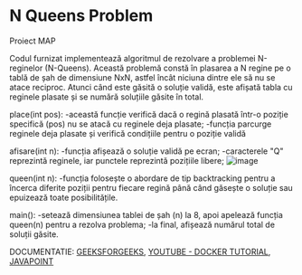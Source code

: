 # N Queens Problem
Proiect MAP


Codul furnizat implementează algoritmul de rezolvare a problemei N-reginelor (N-Queens). Această problemă constă în plasarea a N regine pe o tablă de șah de dimensiune NxN, astfel încât niciuna dintre ele să nu se atace reciproc. Atunci când este găsită o soluție validă, este afișată tabla cu reginele plasate și se numără soluțiile găsite în total.

place(int pos): 
-această funcție verifică dacă o regină plasată într-o poziție specifică (pos) nu se atacă cu reginele deja plasate; 
-funcția parcurge reginele deja plasate și verifică condițiile pentru o poziție validă

afisare(int n):
-funcția afișează o soluție validă pe ecran;
-caracterele "Q" reprezintă reginele, iar punctele reprezintă pozițiile libere;
![image](https://github.com/M04-a/Queen/assets/148650433/524b6498-5de5-4750-988d-6392e87fd0b0)


queen(int n):
-funcția folosește o abordare de tip backtracking pentru a încerca diferite poziții pentru fiecare regină până când găsește o soluție sau epuizează toate posibilitățile.

main():
-setează dimensiunea tablei de șah (n) la 8, apoi apelează funcția queen(n) pentru a rezolva problema;
-la final, afișează numărul total de soluții găsite.


DOCUMENTATIE:
[GEEKSFORGEEKS](https://www.geeksforgeeks.org/execution-of-c-program-using-docker-environment/),
[YOUTUBE - DOCKER TUTORIAL](https://www.youtube.com/watch?v=uYpeaN9sYVw&t=368s),
[JAVAPOINT](https://www.javatpoint.com/n-queens-problems)
